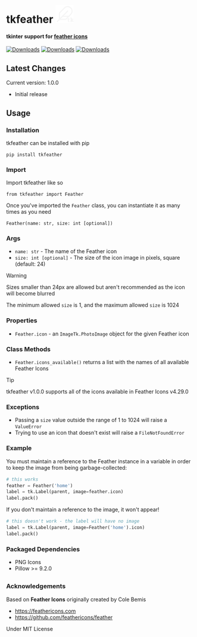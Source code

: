 # tkfeather <img src="tkfeather-white.svg" width=48>

#### tkinter support for [feather icons](https://feathericons.com)
[![Downloads](https://static.pepy.tech/badge/tkfeather)](https://pepy.tech/project/tkfeather)
[![Downloads](https://static.pepy.tech/badge/tkfeather/month)](https://pepy.tech/project/tkfeather)
[![Downloads](https://static.pepy.tech/badge/tkfeather/week)](https://pepy.tech/project/tkfeather)

## Latest Changes
Current version: 1.0.0
- Initial release

## Usage

### Installation
tkfeather can be installed with pip
```
pip install tkfeather
```

### Import

Import tkfeather like so
```
from tkfeather import Feather
````

Once you've imported the `Feather` class, you can instantiate it as many times as you need
```
Feather(name: str, size: int [optional])
```

### Args
- `name: str` - The name of the Feather icon
- `size: int [optional]` - The size of the icon image in pixels, square
(default: 24)

> [!WARNING]
> Sizes smaller than 24px are allowed but aren't recommended as the
icon will become blurred
>
> The minimum allowed `size` is 1, and the maximum allowed `size` is 1024

### Properties
- `Feather.icon` - an `ImageTk.PhotoImage` object for the given Feather
icon

### Class Methods
- `Feather.icons_available()` returns a list with the names of all
available Feather Icons

> [!TIP]
> tkfeather v1.0.0 supports all of the icons available in Feather Icons v4.29.0

### Exceptions
- Passing a `size` value  outside the range of 1 to 1024 will raise a
`ValueError`
- Trying to use an icon that doesn't exist will raise a `FileNotFoundError`

### Example
You must maintain a reference to the Feather instance in a variable in
order to keep the image from being garbage-collected:

```python
# this works
feather = Feather('home')
label = tk.Label(parent, image=feather.icon)
label.pack()
```

If you don't maintain a reference to the image, it won't appear!

```python
# this doesn't work - the label will have no image
label = tk.Label(parent, image=Feather('home').icon)
label.pack()
```

### Packaged Dependencies

- PNG Icons
- Pillow >= 9.2.0

##

### Acknowledgements

Based on **Feather Icons** originally created by Cole Bemis

- https://feathericons.com
- https://github.com/feathericons/feather

Under MIT License
